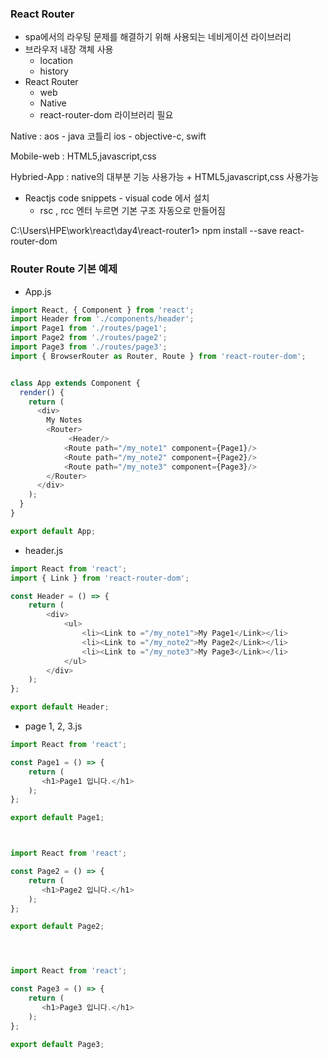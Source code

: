 ### React Router

- spa에서의 라우팅 문제를 해결하기 위해 사용되는 네비게이션 라이브러리
- 브라우저 내장 객체 사용
  - location
  - history
- React Router
  - web
  - Native
  - react-router-dom 라이브러리 필요



Native  : aos - java 코틀리    ios - objective-c, swift

Mobile-web : HTML5,javascript,css

Hybried-App : native의 대부분 기능 사용가능 + HTML5,javascript,css 사용가능



- Reactjs code snippets   - visual code 에서 설치
  - rsc , rcc 엔터 누르면 기본 구조 자동으로  만들어짐



 C:\Users\HPE\work\react\day4\react-router1> npm install --save react-router-dom



### Router Route 기본 예제

- App.js

```js
import React, { Component } from 'react'; 
import Header from './components/header';
import Page1 from './routes/page1';
import Page2 from './routes/page2';
import Page3 from './routes/page3';
import { BrowserRouter as Router, Route } from 'react-router-dom';


class App extends Component {
  render() {
    return (
      <div>
        My Notes
        <Router>
             <Header/>
            <Route path="/my_note1" component={Page1}/>
            <Route path="/my_note2" component={Page2}/>
            <Route path="/my_note3" component={Page3}/>
        </Router>
      </div>
    );
  }
}

export default App;
```



- header.js

```js
import React from 'react';
import { Link } from 'react-router-dom';

const Header = () => {
    return (
        <div>
            <ul>
                <li><Link to ="/my_note1">My Page1</Link></li>
                <li><Link to ="/my_note2">My Page2</Link></li>
                <li><Link to ="/my_note3">My Page3</Link></li>
            </ul>
        </div>
    );
};

export default Header;

```



- page 1, 2, 3.js

```js
import React from 'react';

const Page1 = () => {
    return (
       <h1>Page1 입니다.</h1>
    );
};

export default Page1;



import React from 'react';

const Page2 = () => {
    return (
       <h1>Page2 입니다.</h1>
    );
};

export default Page2;




import React from 'react';

const Page3 = () => {
    return (
       <h1>Page3 입니다.</h1>
    );
};

export default Page3;
```

